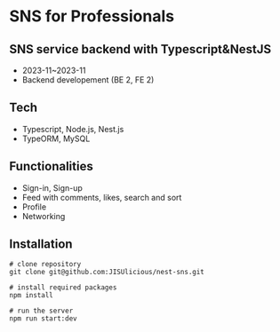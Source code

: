 # SNS for Professionals 

## SNS service backend with Typescript&NestJS
- 2023-11~2023-11
- Backend developement (BE 2, FE 2)

## Tech
- Typescript, Node.js, Nest.js
- TypeORM, MySQL

## Functionalities
- Sign-in, Sign-up
- Feed with comments, likes, search and sort
- Profile
- Networking

## Installation
```
# clone repository
git clone git@github.com:JISUlicious/nest-sns.git

# install required packages
npm install

# run the server
npm run start:dev
```